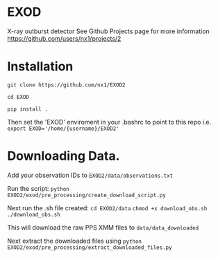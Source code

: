 # EXOD
X-ray outburst detector
See Github Projects page for more information
https://github.com/users/nx1/projects/2

# Installation
`git clone https://github.com/nx1/EXOD2`

`cd EXOD`

`pip install .`

Then set the 'EXOD' enviroment in your .bashrc to point to this repo i.e.
`export EXOD='/home/{username}/EXOD2'`

# Downloading Data.
Add your observation IDs to 
`EXOD2/data/observations.txt`

Run the script:
`python EXOD2/exod/pre_processing/create_download_script.py`

Next run the .sh file created:
`cd EXOD2/data`
`chmod +x download_obs.sh`
`./download_obs.sh`

This will download the raw PPS XMM files to `data/data_downloaded`

Next extract the downloaded files using 
`python EXOD2/exod/pre_processing/extract_downloaded_files.py`

# 
